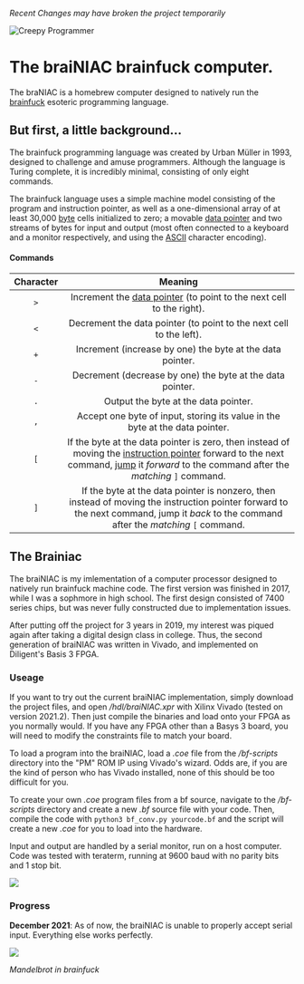 *Recent Changes may have broken the project temporarily*


![Creepy Programmer](https://cortexitrecruitment.com/wp-content/uploads/commodore-1200x565.jpg)

# The braiNIAC brainfuck computer. 
The braNIAC is a homebrew computer designed to natively run the [brainfuck](https://en.wikipedia.org/wiki/Brainfuck) esoteric programming language.

## But first, a little background... 

The brainfuck programming language was created by Urban Müller in 1993, designed to challenge and amuse programmers. Although the language is Turing complete, it is incredibly minimal, consisting of only eight commands. 

The brainfuck language uses a simple machine model consisting of the program and instruction pointer, as well as a one-dimensional array of at least 30,000 [byte](https://en.wikipedia.org/wiki/Byte) cells initialized to zero; a movable [data pointer](https://en.wikipedia.org/wiki/Pointer_(computer_programming))  and two streams of bytes for input and output (most often connected to a keyboard and a monitor respectively, and using the [ASCII](https://en.wikipedia.org/wiki/ASCII) character encoding).

#### Commands

| Character |                           Meaning                            |
| :-------: | :----------------------------------------------------------: |
|    `>`    | Increment the [data pointer](https://en.wikipedia.org/wiki/Pointer_(computer_programming)) (to point to the next cell to the right). |
|    `<`    | Decrement the data pointer (to point to the next cell to the left). |
|    `+`    |  Increment (increase by one) the byte at the data pointer.   |
|    `-`    |  Decrement (decrease by one) the byte at the data pointer.   |
|    `.`    |             Output the byte at the data pointer.             |
|    `,`    | Accept one byte of input, storing its value in the byte at the data pointer. |
|    `[`    | If the byte at the data pointer is zero, then instead of moving the [instruction pointer](https://en.wikipedia.org/wiki/Program_Counter) forward to the next command, [jump](https://en.wikipedia.org/wiki/Branch_(computer_science)) it *forward* to the command after the *matching* `]` command. |
|    `]`    | If the byte at the data pointer is nonzero, then instead of moving the instruction pointer forward to the next command, jump it *back* to the command after the *matching* `[` command. |

## The Brainiac

The braiNIAC is my imlementation of a computer processor designed to natively run brainfuck machine code. The first version was finished in 2017, while I was a sophmore in high school. The first design consisted of 7400 series chips, but was never fully constructed due to implementation issues.

After putting off the project for 3 years in 2019, my interest was piqued again after taking a digital design class in college. Thus, the second generation of braiNIAC was written in Vivado, and implemented on Diligent's Basis 3 FPGA.

### Useage

If you want to try out the current braiNIAC implementation, simply download the project files, and open */hdl/braiNIAC.xpr* with Xilinx Vivado (tested on version 2021.2). Then just compile the binaries and load onto your FPGA as you normally would. If you have any FPGA other than a Basys 3 board, you will need to modify the constraints file to match your board. 

To load a program into the braiNIAC, load a *.coe* file from the */bf-scripts* directory into the "PM" ROM IP using Vivado's wizard. Odds are, if you are the kind of person who has Vivado installed, none of this should be too difficult for you.

To create your own *.coe* program files from a bf source, navigate to the */bf-scripts* directory and create a new *.bf* source file with your code. Then, compile the code with `python3 bf_conv.py yourcode.bf` and the script will create a new *.coe* for you to load into the hardware.

Input and output are handled by a serial monitor, run on a host computer. Code was tested with teraterm, running at 9600 baud with no parity bits and 1 stop bit.

![](https://content.instructables.com/ORIG/FPJ/F60I/IXGFN0KB/FPJF60IIXGFN0KB.png?auto=webp&frame=1&width=357&fit=bounds&md=40faf14a2f2ea584fd0f75fdfed250a7)

### Progress

**December 2021**: As of now, the braiNIAC is unable to properly accept serial input. Everything else works perfectly.



![](https://raw.githubusercontent.com/paraseba/hbf/e86d1ffebcb0795a7c2c6081e2dd27c4154db066/mandelbrot.png)

*Mandelbrot in brainfuck*
